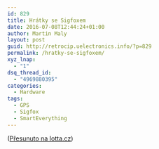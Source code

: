 ```yaml
---
id: 829
title: Hrátky se Sigfoxem
date: 2016-07-08T12:44:24+01:00
author: Martin Maly
layout: post
guid: http://retrocip.uelectronics.info/?p=829
permalink: /hratky-se-sigfoxem/
xyz_lnap:
  - "1"
dsq_thread_id:
  - "4969880395"
categories:
  - Hardware
tags:
  - GPS
  - Sigfox
  - SmartEverything
---
```

([Přesunuto na Iotta.cz](http://iotta.cz/hratky-se-sigfoxem/))
